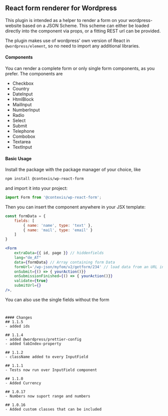 ## React form renderer for Wordpress

This plugin is intended as a helper to render a form on your wordpress-website based on a JSON Scheme. This scheme can either be loaded directly into the component via props, or a fitting REST url can be provided.

The plugin makes use of wordpress' own version of React in `@wordpress/element`, so no need to import any additional libraries.

#### Components

You can render a complete form or only single form components, as you prefer. The components are

- Checkbox
- Country
- DateInput
- HtmlBlock
- MailInput
- NumberInput
- Radio
- Select
- Submit
- Telephone
- Combobox
- Textarea
- TextInput

#### Basic Usage

Install the package with the package manager of your choice, like

```bash
npm install @contexis/wp-react-form
```

and import it into your project:

```js
import Form from '@contexis/wp-react-form';
```

Then you can insert the component anywhere in your JSX template:

```jsx
const formData = {
	fields: [
		{ name: 'name', type: 'text' },
		{ name: 'mail', type: 'email' }
	]
}

<Form
	extraData={{ id, page }} // hiddenfields
	lang="de_AT"
    data={formData} // Array containing form Data
	formUrl='/wp-json/myfom/v2/getform/234' // load data from an URL instead
	onSubmit={() => { yourAction()}}
	onSubmissionFinished={() => { yourAction()}}
	validate={true}
	submitUrl={}
/>,
```

You can also use the single fields without the form

```


#### Changes
## 1.1.5
- added ids

## 1.1.4
- added @wordpress/prettier-config
- added tabIndex-property

## 1.1.2
- className added to every InputField

## 1.1.1
- Tests now run over InputField component

## 1.1.0
- Added Currency

## 1.0.17
- Numbers now suport range and numbers

## 1.0.16
- Added custom classes that can be included
```
